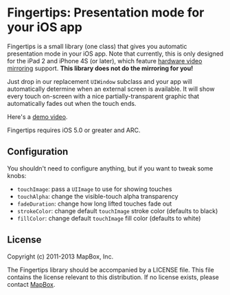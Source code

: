 # Fingertips: Presentation mode for your iOS app

Fingertips is a small library (one class) that gives you automatic presentation mode in your iOS app. Note that currently, this is only designed for the iPad 2 and iPhone 4S (or later), which feature [hardware video mirroring](http://www.apple.com/ipad/features/airplay/) support. **This library does not do the mirroring for you!**

Just drop in our replacement `UIWindow` subclass and your app will automatically determine when an external screen is available. It will show every touch on-screen with a nice partially-transparent graphic that automatically fades out when the touch ends. 

Here's a [demo video](http://vimeo.com/22136667).

Fingertips requires iOS 5.0 or greater and ARC. 

## Configuration

You shouldn't need to configure anything, but if you want to tweak some knobs: 

 * `touchImage`: pass a `UIImage` to use for showing touches
 * `touchAlpha`: change the visible-touch alpha transparency
 * `fadeDuration`: change how long lifted touches fade out
 * `strokeColor`: change default `touchImage` stroke color (defaults to black)
 * `fillColor`: change default `touchImage` fill color (defaults to white)

## License

Copyright (c) 2011-2013 MapBox, Inc.

The Fingertips library should be accompanied by a LICENSE file. This file contains the license relevant to this distribution. If no license exists, please contact [MapBox](http://mapbox.com).
